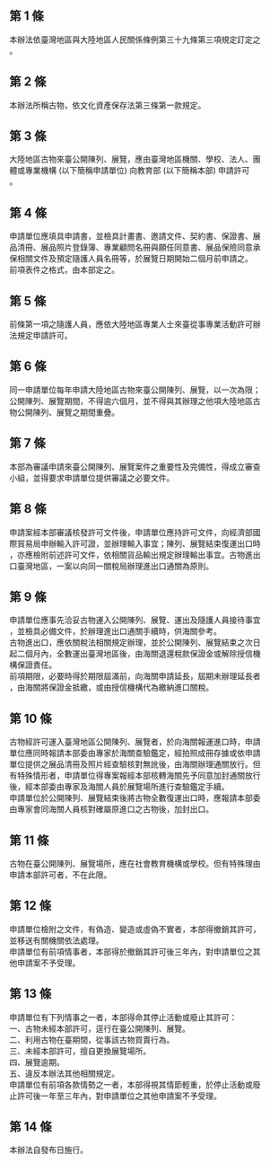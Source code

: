 第 1 條
-------
本辦法依臺灣地區與大陸地區人民關係條例第三十九條第三項規定訂定之  
。

第 2 條
-------
本辦法所稱古物，依文化資產保存法第三條第一款規定。

第 3 條
-------
大陸地區古物來臺公開陳列、展覽，應由臺灣地區機關、學校、法人、團  
體或專業機構 (以下簡稱申請單位) 向教育部 (以下簡稱本部) 申請許可  
。

第 4 條
-------
申請單位應填具申請書，並檢具計畫書、邀請文件、契約書、保證書、展  
品清冊、展品照片登錄簿、專業顧問名冊與願任同意書、展品保險同意承  
保相關文件及預定隨護人員名冊等，於展覽日期開始二個月前申請之。  
前項表件之格式，由本部定之。

第 5 條
-------
前條第一項之隨護人員，應依大陸地區專業人士來臺從事專業活動許可辦  
法規定申請許可。

第 6 條
-------
同一申請單位每年申請大陸地區古物來臺公開陳列、展覽，以一次為限；  
公開陳列、展覽期間，不得逾六個月，並不得與其辦理之他項大陸地區古  
物公開陳列、展覽之期間重疊。

第 7 條
-------
本部為審議申請來臺公開陳列、展覽案件之重要性及完備性，得成立審查  
小組，並得要求申請單位提供審議之必要文件。

第 8 條
-------
申請案經本部審議核發許可文件後，申請單位應持許可文件，向經濟部國  
際貿易局申辦輸入許可證，並辦理輸入事宜；陳列、展覽結束復運出口時  
，亦應檢附前述許可文件，依相關貨品輸出規定辦理輸出事宜。古物進出  
口臺灣地區，一案以向同一關稅局辦理進出口通關為原則。

第 9 條
-------
申請單位應事先洽妥古物運入公開陳列、展覽、運出及隨護人員接待事宜  
，並檢具必備文件，於辦理進出口通關手續時，供海關參考。  
古物進出口，應依關稅法相關規定辦理，並於公開陳列、展覽結束之次日  
起二個月內，全數運出臺灣地區後，由海關退還稅款保證金或解除授信機  
構保證責任。  
前項期限，必要時得於期限屆滿前，向海關申請延長，屆期未辦理延長者  
，由海關將保證金抵繳，或由授信機構代為繳納進口關稅。

第 10 條
--------
古物經許可運入臺灣地區公開陳列、展覽者，於向海關報運進口時，申請  
單位應同時報請本部委由專家於海關查驗鑑定，經拍照成冊存據或依申請  
單位提供之展品清冊及照片經查驗核對無訛後，由海關辦理通關放行。但  
有特殊情形者，申請單位得專案報經本部核轉海關先予同意加封通關放行  
後，經本部委由專家及海關人員於展覽場所進行查驗鑑定手續。  
申請單位於公開陳列、展覽結束後將古物全數復運出口時，應報請本部委  
由專家會同海關人員核對確屬原進口之古物後，加封出口。

第 11 條
--------
古物在臺公開陳列、展覽場所，應在社會教育機構或學校。但有特殊理由  
申請本部許可者，不在此限。

第 12 條
--------
申請單位檢附之文件，有偽造、變造或虛偽不實者，本部得撤銷其許可，  
並移送有關機關依法處理。  
申請單位有前項情事者，本部得於撤銷其許可後三年內，對申請單位之其  
他申請案不予受理。

第 13 條
--------
申請單位有下列情事之一者，本部得命其停止活動或廢止其許可：  
一、古物未經本部許可，逕行在臺公開陳列、展覽。  
二、利用古物在臺期間，從事該古物買賣行為。  
三、未經本部許可，擅自更換展覽場所。  
四、展覽逾期。  
五、違反本辦法其他相關規定。  
申請單位有前項各款情勢之一者，本部得視其情節輕重，於停止活動或廢  
止許可後一年至三年內，對申請單位之其他申請案不予受理。

第 14 條
--------
本辦法自發布日施行。

